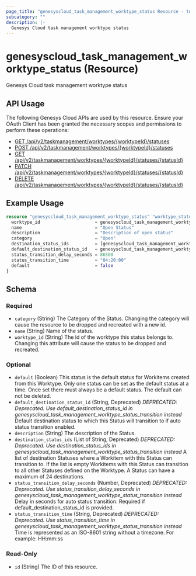 ```yaml
---
page_title: "genesyscloud_task_management_worktype_status Resource - terraform-provider-genesyscloud"
subcategory: ""
description: |-
  Genesys Cloud task management worktype status
---
```

# genesyscloud_task_management_worktype_status (Resource)

Genesys Cloud task management worktype status

## API Usage
The following Genesys Cloud APIs are used by this resource. Ensure your OAuth Client has been granted the necessary scopes and permissions to perform these operations:

* [GET /api/v2/taskmanagement/worktypes/{worktypeId}/statuses](https://developer.genesys.cloud/devapps/api-explorer#get-api-v2-taskmanagement-worktypes--worktypeId--statuses)
* [POST /api/v2/taskmanagement/worktypes/{worktypeId}/statuses](https://developer.genesys.cloud/devapps/api-explorer#post-api-v2-taskmanagement-worktypes--worktypeId--statuses)
* [GET /api/v2/taskmanagement/worktypes/{worktypeId}/statuses/{statusId}](https://developer.genesys.cloud/devapps/api-explorer#get-api-v2-taskmanagement-worktypes--worktypeId--statuses--statusId-)
* [PATCH /api/v2/taskmanagement/worktypes/{worktypeId}/statuses/{statusId}](https://developer.genesys.cloud/devapps/api-explorer#patch-api-v2-taskmanagement-worktypes--worktypeId--statuses--statusId-)
* [DELETE /api/v2/taskmanagement/worktypes/{worktypeId}/statuses/{statusId}](https://developer.genesys.cloud/devapps/api-explorer#delete-api-v2-taskmanagement-worktypes--worktypeId--statuses--statusId-)



## Example Usage

```terraform
resource "genesyscloud_task_management_worktype_status" "worktype_status" {
  worktype_id                     = genesyscloud_task_management_worktype.example.id
  name                            = "Open Status"
  description                     = "Description of open status"
  category                        = "Open"
  destination_status_ids          = [genesyscloud_task_management_worktype_status.status1.id, genesyscloud_task_management_worktype_status.status2.id]
  default_destination_status_id   = genesyscloud_task_management_worktype_status.status1.id
  status_transition_delay_seconds = 86500
  status_transition_time          = "04:20:00"
  default                         = false
}
```

<!-- schema generated by tfplugindocs -->
## Schema

### Required

- `category` (String) The Category of the Status. Changing the category will cause the resource to be dropped and recreated with a new id.
- `name` (String) Name of the status.
- `worktype_id` (String) The id of the worktype this status belongs to. Changing this attribute will cause the status to be dropped and recreated.

### Optional

- `default` (Boolean) This status is the default status for Workitems created from this Worktype. Only one status can be set as the default status at a time. Once set there must always be a default status. The default can not be deleted.
- `default_destination_status_id` (String, Deprecated) *DEPRECATED: Deprecated. Use default_destination_status_id in genesyscloud_task_management_worktype_status_transition instead* Default destination status to which this Status will transition to if auto status transition enabled.
- `description` (String) The description of the Status.
- `destination_status_ids` (List of String, Deprecated) *DEPRECATED: Deprecated. Use destination_status_ids in genesyscloud_task_management_worktype_status_transition instead* A list of destination Statuses where a Workitem with this Status can transition to. If the list is empty Workitems with this Status can transition to all other Statuses defined on the Worktype. A Status can have a maximum of 24 destinations.
- `status_transition_delay_seconds` (Number, Deprecated) *DEPRECATED: Deprecated. Use status_transition_delay_seconds in genesyscloud_task_management_worktype_status_transition instead* Delay in seconds for auto status transition. Required if default_destination_status_id is provided.
- `status_transition_time` (String, Deprecated) *DEPRECATED: Deprecated. Use status_transition_time in genesyscloud_task_management_worktype_status_transition instead* Time is represented as an ISO-8601 string without a timezone. For example: HH:mm:ss

### Read-Only

- `id` (String) The ID of this resource.

